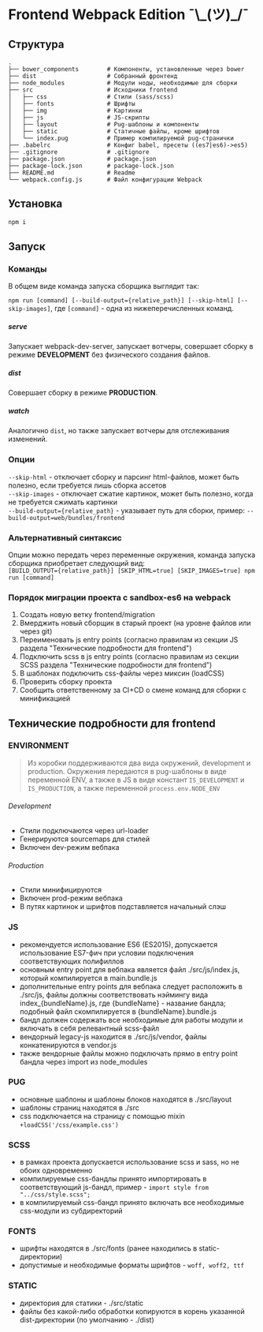 # Frontend Webpack Edition ¯\\\_(ツ)_/¯

## Структура

    .
    ├── bower_components		# Компоненты, установленные через bower
    ├── dist                   	# Собранный фронтенд
    ├── node_modules            # Модули ноды, необходимые для сборки
    ├── src                     # Исходники frontend 
	│   ├── css					# Стили (sass/scss)
	│   ├── fonts				# Шрифты
	│   ├── img					# Картинки
	│   ├── js					# JS-скрипты
	│   ├── layout				# Pug-шаблоны и компоненты
	│   ├── static				# Статичные файлы, кроме шрифтов
	│   └── index.pug			# Пример компилируемой pug-странички
    ├── .babelrc				# Конфиг babel, пресеты ((es7|es6)->es5)
    ├── .gitignore				# .gitignore
    ├── package.json			# package.json
    ├── package-lock.json		# package-lock.json
    ├── README.md				# Readme
    └── webpack.config.js		# Файл конфигурации Webpack

## Установка

```bash
npm i
```

## Запуск 

### Команды

В общем виде команда запуска сборщика выглядит так:

```npm run [command] [--build-output={relative_path}] [--skip-html] [--skip-images]```, где ```[command]``` - одна из нижеперечисленных команд.

##### serve
Запускает webpack-dev-server, запускает вотчеры, совершает сборку в режиме **DEVELOPMENT** без физического создания файлов.
##### dist
Cовершает сборку в режиме **PRODUCTION**.
##### watch
Аналогично ```dist```, но также запускает вотчеры для отслеживания изменений. 

### Опции

```--skip-html``` - отключает сборку и парсинг html-файлов, может быть полезно, если требуется лишь сборка ассетов  
```--skip-images``` - отключает сжатие картинок, может быть полезно, когда не требуется сжимать картинки  
```--build-output={relative_path}``` - указывает путь для сборки, пример: ```--build-output=web/bundles/frontend```

### Альтернативный синтаксис

Опции можно передать через переменные окружения, команда запуска сборщика приобретает следующий вид:  
```[BUILD_OUTPUT={relative_path}] [SKIP_HTML=true] [SKIP_IMAGES=true] npm run [command]```


### Порядок миграции проекта с sandbox-es6 на webpack
1. Создать новую ветку frontend/migration
2. Вмерджить новый сборщик в старый проект (на уровне файлов или через git)
3. Переименовать js entry points (согласно правилам из секции JS раздела "Технические подробности для frontend")
4. Подключить scss в js entry points (согласно правилам из секции SCSS раздела "Технические подробности для frontend")
5. В шаблонах подключить css-файлы через миксин (loadCSS)
6. Проверить сборку проекта
7. Сообщить ответственному за CI+CD о смене команд для сборки с минификацией

## Технические подробности для frontend

### ENVIRONMENT
> Из коробки поддерживаются два вида окружений, development и production. Окружения передаются в pug-шаблоны в виде
переменной ENV, а также в JS в виде констант ```IS_DEVELOPMENT``` и ```IS_PRODUCTION```, а также переменной ```process.env.NODE_ENV```

###### Development
+ Стили подключаются через url-loader
+ Генерируются sourcemaps для стилей
+ Включен dev-режим вебпака
###### Production
+ Стили минифицируются
+ Включен prod-режим вебпака
+ В путях картинок и шрифтов подставляется начальный слэш

### JS
+ рекомендуется использование ES6 (ES2015), допускается использование ES7-фич при условии подключения соответствующих полифиллов
+ основным entry point для вебпака является файл ./src/js/index.js, который компилируется в main.bundle.js 
+ дополнительные entry points для вебпака следует расположить в ./src/js, файлы должны соответствовать нэймингу вида index_{bundleName}.js, где {bundleName} - название бандла; подобный файл скомпилируется в {bundleName}.bundle.js
+ бандл должен содержать все необходимые для работы модули и включать в себя релевантный scss-файл
+ вендорный legacy-js находится в ./src/js/vendor, файлы конкатенируются в vendor.js
+ также вендорные файлы можно подключать прямо в entry point бандла через import из node_modules 

### PUG
+ основные шаблоны и шаблоны блоков находятся в ./src/layout
+ шаблоны страниц находятся в ./src
+ css подключается на страницу с помощью mixin ```+loadCSS('/css/example.css')```

### SCSS
+ в рамках проекта допускается использование scss и sass, но не обоих одновременно
+ компилируемые css-бандлы принято импортировать в соответствующий js-бандл, пример - ```import style from "../css/style.scss";```
+ в компилируемый css-бандл принято включать все необходимые css-модули из субдиректорий

### FONTS
+ шрифты находятся в ./src/fonts (ранее находились в static-директории)
+ допустимые и необходимые форматы шрифтов - ```woff, woff2, ttf```

### STATIC
+ директория для статики - ./src/static
+ файлы без какой-либо обработки копируются в корень указанной dist-директории (по умолчанию - ./dist)